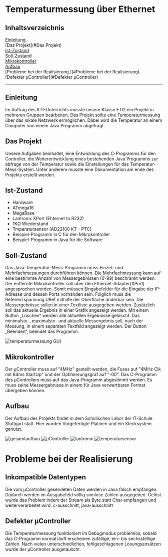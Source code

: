 # Temperaturmessung über Ethernet

## Inhaltsverzeichnis
[Einleitung](#einleitung)  
[Das Projekt](#Das Projekt)  
[Ist-Zustand](#Ist-Zustand)  
[Soll-Zustand](#soll-zustand)  
[Mikrokontroller](#mikrokontroller)  
[Aufbau](#aufbau)  
[Probleme bei der Realisierung ](#Probleme bei der Realisierung)  
[Defekter µController](#Defekter µController)  

---

## Einleitung
Im Auftrag des KTI-Unterrichts musste unsere Klasse FTI2 ein Projekt in mehreren Gruppen bearbeiten. Das Projekt sollte eine Temperaturmessung über das lokale Netzwerk ermöglichen. Dabei wird die Temperatur an einem Computer von einem Java Programm abgefragt.

## Das Projekt
Unsere Aufgaben beinhaltet, eine Entwicklung des C-Programms für den Controller, die Weiterentwicklung eines bestehenden Java Programms zur abfrage von der Temperatur sowie die Einstellungen für das Temperatur-Mess-System. Unter anderem musste eine Dokumentation am ende des Projekts erstellt werden.

## Ist-Zustand
* Hardware
 * ATmega16
 * MegaBase
 * Lantronix XPort (Ehternet to R232)
 * 1KΩ Wiederstand
 * Tmperatursensor (AD22100 KT - PTC)
* Beispiel-Programm in C für den Mikrokontroller
* Beispiel-Programm in Java für die Software

## Soll-Zustand
Das Java-Temperatur-Mess-Programm muss Einzel- und Mehrfachmessungen durchführen können. Die Mehrfachmessung kann auf eine bestimmte Anzahl von Messergebnissen (0-99) beschränkt werden.
Der entfernte Mikrokontroller soll über den Ethernet-Adapter(XPort) angesprochen werden. Somit müssen Eingabefelder für die Eingabe der IP-Adresse und dessen Ports vorhanden sein.
Folglich muss die Referenzspannung URef mithilfe der Oberfläche änderbar sein.
Die Messergebnisse sollen in einer Textliste ausgegeben werden. Zusätzlich soll das aktuelle Ergebnis in einer Grafik angezeigt werden. Mit einem Button „Löschen“ werden alle aktuellen Ergebnisse gelöscht.
Das minimalste-, maximalste- und aktuelle Messergebnis soll, nach der Messung, in einem separaten Textfeld angezeigt werden.
Der Button „Beenden“, beendet das Programm. 

![temperaturmessung GUI](pictures/gui.png "Temperaturmessung GUI")

## Mikrokontroller
Der µController muss auf "4MHz" gestellt werden, die Fuses auf "4MHz Clk mit 64ms StartUp" und der Optimierungsgraf auf "-00".
Das C-Programm des µControllers muss auf das Java-Programm abgestimmt werden. Es muss seine Messergebnisse in einem für Java verwertbaren Format übergeben können.

## Aufbau
Der Aufbau des Projekts findet in dem Schulischen Labor der IT-Schule Stuttgart statt. Hier wurden Vorgefertigte Platinen und ein Stecksystem genutzt.

![gesamtaufbau](pictures/aufbau-gesamt.jpg "Gesamtaufbau" )
![µController](pictures/aufbau-mikrokontroller.jpg "µController")
![lantronix](pictures/aufbau-lantronix.jpg "Lantronix")
![temperatursensor](pictures/aufbau-tempsensor.jpg "Temperatursensor")

# Probleme bei der Realisierung 

## Inkompatible Datentypen
Die vom µController gesendeten Daten werden in Java falsch empfangen. Dadurch werden im Ausgabefeld völlig sinnlose Zahlen ausgegeben. Gelöst wurde das Problem indem der Stream als Byte statt Char empfangen und weiterverarbeitet wird.
c-ausschnitt, java-ausschnitt

## Defekter µController
Die Temperaturmessung funktioniert im Debugmodus problemlos, sobald das C-Programm normal läuft erscheinen zufällige, ein- bis sechsstellige Zahlen.
Nach vielen unterschiedlichen, fehlgeschlagenen Lösungsansätzen wurde der µController ausgetauscht.
